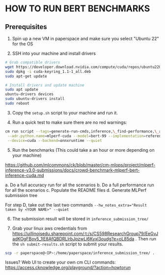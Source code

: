 # HOW TO RUN BERT BENCHMARKS

## Prerequisites

1. Spin up a new VM in paperspace and make sure you select "Ubuntu 22" for the OS

2. SSH into your machine and install drivers

```sh
# Grab compatible drivers
wget https://developer.download.nvidia.com/compute/cuda/repos/ubuntu2204/x86_64/cuda-keyring_1.1-1_all.deb
sudo dpkg -i cuda-keyring_1.1-1_all.deb
sudo apt-get update

# Install drivers and update machine
sudo apt update
ubuntu-drivers devices
sudo ubuntu-drivers install
sudo reboot
```

3. Copy the `setup.sh` script to your machine and run it.

4. Run a quick test to make sure there are no red warnings:

```sh
cm run script --tags=generate-run-cmds,inference,\_find-performance,\_all-scenarios \
 --adr.python.name=mlperf-cuda --model=bert-99 --implementation=reference \
 --device=cuda --backend=onnxruntime --quiet
```

5. Run the benchmarks (This could take a an hour or more depending on your machine)

https://github.com/mlcommons/ck/blob/master/cm-mlops/project/mlperf-inference-v3.0-submissions/docs/crowd-benchmark-mlperf-bert-inference-cuda.md

a. Do a full accuracy run for all the scenarios
b. Do a full performance run for all the scenarios
c. Populate the README files
d. Generate MLPerf submission tree

For step D, take out the last two commands `--hw_notes_extra="Result taken by <YOUR NAME>" --quiet`

6. The submission result will be stored in `inference_submission_tree/`

7. Grab your linux aws credentials from https://uillinoisedu.sharepoint.com/:t:/s/CS598ResearchGroup79/EeGvJadKOgFBov5_1lE8AfQBDRLlrbJpzwLi6Kyxl3oudg?e=oL85da . Then run the `sh submit-results.sh` script to submit your results.


```sh
scp -r paperspace@<IP>:/home/paperspace/inference_submission_tree/ .
```

Issues?
Web UI to create your own cm CLI commands:
https://access.cknowledge.org/playground/?action=howtorun

